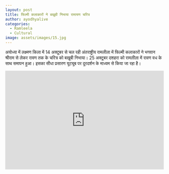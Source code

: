 ```yaml
---
layout: post
title: फिल्मी कलाकारों ने बखूबी निभाया रामायण चरित्र
author: ayodhyalive
categories:
  - Ramleela
  - Cultural
image: assets/images/15.jpg
---
```

अयोध्या में लक्ष्मण किला में 14 अक्टूबर से चल रही अंतराष्ट्रीय रामलीला में फिल्मी कलाकारों ने भगवान श्रीराम से लेकर रावण तक के चरित्र को बखूबी निभाया। 25 अक्टूबर दशहरा को रामलीला में रावण वध के साथ समापन हुआ। इसका सीधा प्रसारण यूट्यूब पर दूरदर्शन के माध्यम से किया जा रहा है। 

<p><iframe style="width:100%;" height="315" src="https://www.youtube.com/embed/PRmc6iQF6CY?rel=0&amp;showinfo=0" frameborder="0" allowfullscreen></iframe></p>
